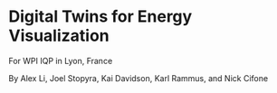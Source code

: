 # Digital Twins for Energy Visualization

For WPI IQP in Lyon, France

By Alex Li, Joel Stopyra, Kai Davidson, Karl Rammus, and Nick Cifone


